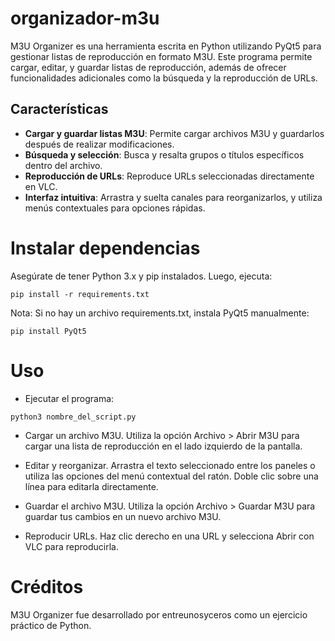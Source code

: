 # organizador-m3u

M3U Organizer es una herramienta escrita en Python utilizando PyQt5 para gestionar listas de reproducción en formato M3U. Este programa permite cargar, editar, y guardar listas de reproducción, además de ofrecer funcionalidades adicionales como la búsqueda y la reproducción de URLs.

## Características

- **Cargar y guardar listas M3U**: Permite cargar archivos M3U y guardarlos después de realizar modificaciones.
- **Búsqueda y selección**: Busca y resalta grupos o títulos específicos dentro del archivo.
- **Reproducción de URLs**: Reproduce URLs seleccionadas directamente en VLC.
- **Interfaz intuitiva**: Arrastra y suelta canales para reorganizarlos, y utiliza menús contextuales para opciones rápidas.

# Instalar dependencias

Asegúrate de tener Python 3.x y pip instalados. Luego, ejecuta:

```pip install -r requirements.txt```

Nota: Si no hay un archivo requirements.txt, instala PyQt5 manualmente:

```pip install PyQt5```

# Uso

- Ejecutar el programa:

```python3 nombre_del_script.py```

- Cargar un archivo M3U. Utiliza la opción Archivo > Abrir M3U para cargar una lista de reproducción en el lado izquierdo de la pantalla.

- Editar y reorganizar. Arrastra el texto seleccionado entre los paneles o utiliza las opciones del menú contextual del ratón. Doble clic sobre una línea para editarla directamente.

- Guardar el archivo M3U. Utiliza la opción Archivo > Guardar M3U para guardar tus cambios en un nuevo archivo M3U.

- Reproducir URLs. Haz clic derecho en una URL y selecciona Abrir con VLC para reproducirla.

# Créditos

M3U Organizer fue desarrollado por entreunosyceros como un ejercicio práctico de Python.